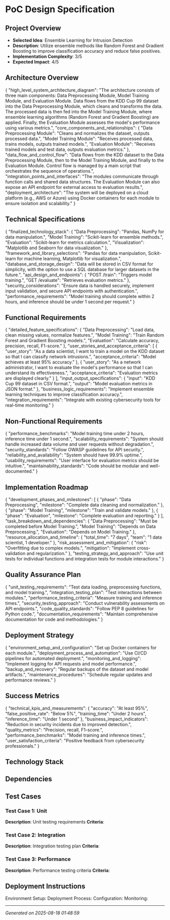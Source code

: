 # PoC Design Specification

## Project Overview
- **Selected Idea**: Ensemble Learning for Intrusion Detection
- **Description**: Utilize ensemble methods like Random Forest and Gradient Boosting to improve classification accuracy and reduce false positives.
- **Implementation Complexity**: 3/5
- **Expected Impact**: 4/5

## Architecture Overview
{
  "high_level_system_architecture_diagram": "The architecture consists of three main components: Data Preprocessing Module, Model Training Module, and Evaluation Module. Data flows from the KDD Cup 99 dataset into the Data Preprocessing Module, which cleans and transforms the data. The processed data is then fed into the Model Training Module, where ensemble learning algorithms (Random Forest and Gradient Boosting) are applied. Finally, the Evaluation Module assesses the model's performance using various metrics.",
  "core_components_and_relationships": {
    "Data Preprocessing Module": "Cleans and normalizes the dataset, outputs processed data.",
    "Model Training Module": "Receives processed data, trains models, outputs trained models.",
    "Evaluation Module": "Receives trained models and test data, outputs evaluation metrics."
  },
  "data_flow_and_control_flow": "Data flows from the KDD dataset to the Data Preprocessing Module, then to the Model Training Module, and finally to the Evaluation Module. Control flow is managed by a main script that orchestrates the sequence of operations.",
  "integration_points_and_interfaces": "The modules communicate through function calls and shared data structures. The Evaluation Module can also expose an API endpoint for external access to evaluation results.",
  "deployment_architecture": "The system will be deployed on a cloud platform (e.g., AWS or Azure) using Docker containers for each module to ensure isolation and scalability."
}

## Technical Specifications
{
  "finalized_technology_stack": {
    "Data Preprocessing": "Pandas, NumPy for data manipulation.",
    "Model Training": "Scikit-learn for ensemble methods.",
    "Evaluation": "Scikit-learn for metrics calculation.",
    "Visualization": "Matplotlib and Seaborn for data visualization."
  },
  "framework_and_library_selections": "Pandas for data manipulation, Scikit-learn for machine learning, Matplotlib for visualization.",
  "database_and_storage_design": "Data will be stored in CSV format for simplicity, with the option to use a SQL database for larger datasets in the future.",
  "api_design_and_endpoints": {
    "POST /train": "Triggers model training.",
    "GET /evaluate": "Retrieves evaluation metrics."
  },
  "security_considerations": "Ensure data is handled securely, implement input validation, and secure API endpoints with authentication.",
  "performance_requirements": "Model training should complete within 2 hours, and inference should be under 1 second per request."
}

## Functional Requirements
{
  "detailed_feature_specifications": {
    "Data Preprocessing": "Load data, clean missing values, normalize features.",
    "Model Training": "Train Random Forest and Gradient Boosting models.",
    "Evaluation": "Calculate accuracy, precision, recall, F1-score."
  },
  "user_stories_and_acceptance_criteria": [
    {
      "user_story": "As a data scientist, I want to train a model on the KDD dataset so that I can classify network intrusions.",
      "acceptance_criteria": "Model achieves at least 95% accuracy."
    },
    {
      "user_story": "As a network administrator, I want to evaluate the model's performance so that I can understand its effectiveness.",
      "acceptance_criteria": "Evaluation metrics are displayed clearly."
    }
  ],
  "input_output_specifications": {
    "input": "KDD Cup 99 dataset in CSV format.",
    "output": "Model evaluation metrics in JSON format."
  },
  "business_logic_requirements": "Implement ensemble learning techniques to improve classification accuracy.",
  "integration_requirements": "Integrate with existing cybersecurity tools for real-time monitoring."
}

## Non-Functional Requirements
{
  "performance_benchmarks": "Model training time under 2 hours, inference time under 1 second.",
  "scalability_requirements": "System should handle increased data volume and user requests without degradation.",
  "security_standards": "Follow OWASP guidelines for API security.",
  "reliability_and_availability": "System should have 99.9% uptime.",
  "usability_requirements": "User interface for evaluation metrics should be intuitive.",
  "maintainability_standards": "Code should be modular and well-documented."
}

## Implementation Roadmap
{
  "development_phases_and_milestones": [
    {
      "phase": "Data Preprocessing",
      "milestone": "Complete data cleaning and normalization."
    },
    {
      "phase": "Model Training",
      "milestone": "Train and validate models."
    },
    {
      "phase": "Evaluation",
      "milestone": "Complete evaluation and reporting."
    }
  ],
  "task_breakdown_and_dependencies": {
    "Data Preprocessing": "Must be completed before Model Training.",
    "Model Training": "Depends on Data Preprocessing.",
    "Evaluation": "Depends on Model Training."
  },
  "resource_allocation_and_timeline": {
    "total_time": "7 days",
    "team": "1 data scientist, 1 developer."
  },
  "risk_assessment_and_mitigation": {
    "risk": "Overfitting due to complex models.",
    "mitigation": "Implement cross-validation and regularization."
  },
  "testing_strategy_and_approach": "Use unit tests for individual functions and integration tests for module interactions."
}

## Quality Assurance Plan
{
  "unit_testing_requirements": "Test data loading, preprocessing functions, and model training.",
  "integration_testing_plan": "Test interactions between modules.",
  "performance_testing_criteria": "Measure training and inference times.",
  "security_testing_approach": "Conduct vulnerability assessments on API endpoints.",
  "code_quality_standards": "Follow PEP 8 guidelines for Python code.",
  "documentation_requirements": "Maintain comprehensive documentation for code and methodologies."
}

## Deployment Strategy
{
  "environment_setup_and_configuration": "Set up Docker containers for each module.",
  "deployment_process_and_automation": "Use CI/CD pipelines for automated deployment.",
  "monitoring_and_logging": "Implement logging for API requests and model performance.",
  "backup_and_recovery": "Regular backups of the dataset and model artifacts.",
  "maintenance_procedures": "Schedule regular updates and performance reviews."
}

## Success Metrics
{
  "technical_kpis_and_measurements": {
    "accuracy": "At least 95%",
    "false_positive_rate": "Below 5%",
    "training_time": "Under 2 hours",
    "inference_time": "Under 1 second"
  },
  "business_impact_indicators": "Reduction in security incidents due to improved detection.",
  "quality_metrics": "Precision, recall, F1-score.",
  "performance_benchmarks": "Model training and inference times.",
  "user_satisfaction_criteria": "Positive feedback from cybersecurity professionals."
}

## Technology Stack


## Dependencies


## Test Cases

### Test Case 1: Unit
**Description**: Unit testing requirements
**Criteria**: 

### Test Case 2: Integration
**Description**: Integration testing plan
**Criteria**: 

### Test Case 3: Performance
**Description**: Performance testing criteria
**Criteria**: 


## Deployment Instructions

Environment Setup: 
Deployment Process: 
Configuration: 
Monitoring: 


---
*Generated on 2025-08-18 01:48:59*
